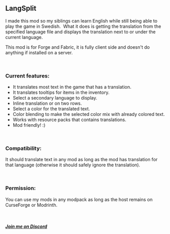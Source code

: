 ## LangSplit
I made this mod so my siblings can learn English while still being able to play the game in Swedish. 
What it does is getting the translation from the specified language file and displays the translation next to or under the current language. 

This mod is for Forge and Fabric, it is fully client side and doesn't do anything if installed on a server.

 

### Current features:
 * It translates most text in the game that has a translation.
 * It translates tooltips for items in the inventory.
 * Select a secondary language to display.
 * Inline translation or on two rows.
 * Select a color for the translated text.
 * Color blending to make the selected color mix with already colored text.
 * Works with resource packs that contains translations.
 * Mod friendly! :)

 

### Compatibility:

It should translate text in any mod as long as the mod has translation for that language (otherwise it should safely ignore the translation).

 

### Permission:

You can use my mods in any modpack as long as the host remains on CurseForge or Modrinth.

 

##### [Join me on Discord](https://discord.gg/nHck2RKaJ3)
